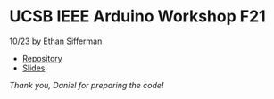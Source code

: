 
# UCSB IEEE Arduino Workshop F21

10/23 by Ethan Sifferman

* [Repository](https://github.com/ucsbieee/arduino_workshop_f21)
* [Slides](https://docs.google.com/presentation/d/1zx1vZrK6M5OFPpr1i5UEpCtiTnVtHfSarBoKZzPKju8/edit?usp=sharing)

*Thank you, Daniel for preparing the code!*
